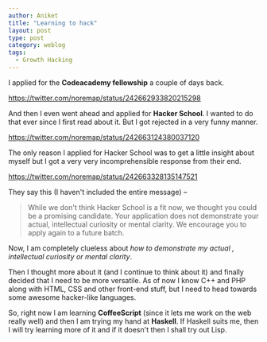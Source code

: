 ```yaml
---
author: Aniket
title: "Learning to hack"
layout: post
type: post
category: weblog
tags:
  - Growth Hacking
---
```


I applied for the **Codeacademy fellowship** a couple of days back.

https://twitter.com/noremap/status/242662933820215298

And then I even went ahead and applied for **Hacker School**. I wanted to do that ever since I first read about it.
But I got rejected in a very funny manner.

https://twitter.com/noremap/status/242663124380037120

The only reason I applied for Hacker School was to get a little insight about myself but I got a very very incomprehensible response from their end.

https://twitter.com/noremap/status/242663328135147521

They say this (I haven't included the entire message) &ndash;

> While we don't think Hacker School is a fit now, we thought you could be a promising candidate. Your application does not demonstrate your actual, intellectual curiosity or mental clarity. We encourage you to apply again to a future batch.

Now, I am completely clueless about *how to demonstrate my actual , intellectual curiosity or mental clarity*.

Then I thought more about it (and I continue to think about it) and finally decided that I need to be more versatile. As of now I know C++ and PHP along with HTML, CSS and other front-end stuff, but I need to head towards some awesome hacker-like languages.

So, right now I am learning **CoffeeScript** (since it lets me work on the web really well) and then I am trying my hand at **Haskell**. If Haskell suits me, then I will try learning more of it and if it doesn't then I shall try out Lisp.
